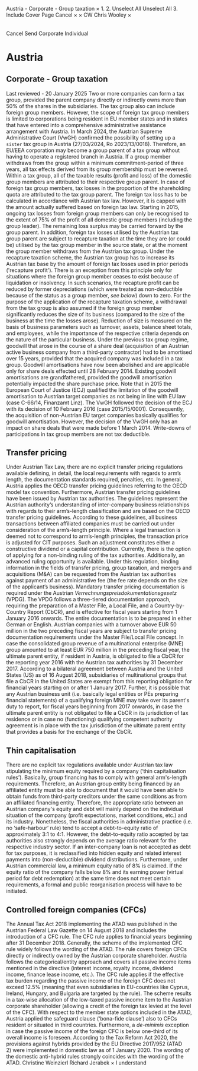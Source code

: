 Austria - Corporate - Group taxation
×
1.
2.
Unselect All
Unselect All
3.
Include Cover Page
Cancel
×
×
CW
Chris Wooley
×
######
Cancel
Send
Corporate
Individual
# Austria
## Corporate - Group taxation
Last reviewed - 20 January 2025
Two or more companies can form a tax group, provided the parent company directly or indirectly owns more than 50% of the shares in the subsidiaries. The tax group also can include foreign group members. However, the scope of foreign tax group members is limited to corporations being resident in EU member states and in states that have entered into a comprehensive administrative assistance arrangement with Austria. In March 2024, the Austrian Supreme Administrative Court (VwGH) confirmed the possibility of setting up a `sister` tax group in Austria (27/03/2024, Ro 2023/13/0018). Therefore, an EU/EEA corporation may become a group parent of a tax group without having to operate a registered branch in Austria. If a group member withdraws from the group within a minimum commitment-period of three years, all tax effects derived from its group membership must be reversed.
Within a tax group, all of the taxable results (profit and loss) of the domestic group members are attributed to their respective group parent. In case of foreign tax group members, tax losses in the proportion of the shareholding quota are attributed to the tax group parent. The foreign tax loss has to be calculated in accordance with Austrian tax law. However, it is capped with the amount actually suffered based on foreign tax law. Starting in 2015, ongoing tax losses from foreign group members can only be recognised to the extent of 75% of the profit of all domestic group members (including the group leader). The remaining loss surplus may be carried forward by the group parent. In addition, foreign tax losses utilised by the Austrian tax group parent are subject to recapture taxation at the time they are (or could be) utilised by the tax group member in the source state, or at the moment the group member withdraws from the Austrian tax group. Under the recapture taxation scheme, the Austrian tax group has to increase its Austrian tax base by the amount of foreign tax losses used in prior periods ('recapture profit'). There is an exception from this principle only for situations where the foreign group member ceases to exist because of liquidation or insolvency. In such scenarios, the recapture profit can be reduced by former depreciations (which were treated as non-deductible because of the status as a group member, *see below*) down to zero.
For the purpose of the application of the recapture taxation scheme, a withdrawal from the tax group is also assumed if the foreign group member significantly reduces the size of its business (compared to the size of the business at the time the losses arose). Reduction of size is measured on the basis of business parameters such as turnover, assets, balance sheet totals, and employees, while the importance of the respective criteria depends on the nature of the particular business.
Under the previous tax group regime, goodwill that arose in the course of a share deal (acquisition of an Austrian active business company from a third-party contractor) had to be amortised over 15 years, provided that the acquired company was included in a tax group. Goodwill amortisations have now been abolished and are applicable only for share deals effected until 28 February 2014. Existing goodwill amortisations are grandfathered, provided the goodwill amortisation potentially impacted the share purchase price.
Note that in 2015 the European Court of Justice (ECJ) qualified the limitation of the goodwill amortisation to Austrian target companies as not being in line with EU law (case C-66/14, Finanzamt Linz). The VwGH followed the decision of the ECJ with its decision of 10 February 2016 (case 2015/15/0001).
Consequently, the acquisition of non-Austrian EU target companies basically qualifies for goodwill amortisation. However, the decision of the VwGH only has an impact on share deals that were made before 1 March 2014.
Write-downs of participations in tax group members are not tax deductible.
## Transfer pricing
Under Austrian Tax Law, there are no explicit transfer pricing regulations available defining, in detail, the local requirements with regards to arm’s length, the documentation standards required, penalties, etc. In general, Austria applies the OECD transfer pricing guidelines referring to the OECD model tax convention. Furthermore, Austrian transfer pricing guidelines have been issued by Austrian tax authorities. The guidelines represent the Austrian authority’s understanding of inter-company business relationships with regards to their arm’s-length classification and are based on the OECD transfer pricing guidelines.
According to these guidelines, all business transactions between affiliated companies must be carried out under consideration of the arm’s-length principle. Where a legal transaction is deemed not to correspond to arm’s-length principles, the transaction price is adjusted for CIT purposes. Such an adjustment constitutes either a constructive dividend or a capital contribution. Currently, there is the option of applying for a non-binding ruling of the tax authorities. Additionally, an advanced ruling opportunity is available. Under this regulation, binding information in the fields of transfer pricing, group taxation, and mergers and acquisitions (M&A) can be requested from the Austrian tax authorities against payment of an administrative fee (the fee rate depends on the size of the applicant’s business).
Mandatory transfer pricing documentation is required under the Austrian *Verrechnungspreisdokumentationsgesetz* (VPDG). The VPDG follows a three-tiered documentation approach, requiring the preparation of a Master File, a Local File, and a Country-by-Country Report (CbCR), and is effective for fiscal years starting from 1 January 2016 onwards. The entire documentation is to be prepared in either German or English.
Austrian companies with a turnover above EUR 50 million in the two preceding fiscal years are subject to transfer pricing documentation requirements under the Master File/Local File concept. In case the consolidated group revenue of a multinational enterprise (MNE) group amounted to at least EUR 750 million in the preceding fiscal year, the ultimate parent entity, if resident in Austria, is obligated to file a CbCR for the reporting year 2016 with the Austrian tax authorities by 31 December 2017. According to a bilateral agreement between Austria and the United States (US) as of 16 August 2018, subsidiaries of multinational groups that file a CbCR in the United States are exempt from this reporting obligation for financial years starting on or after 1 January 2017.
Further, it is possible that any Austrian business unit (i.e. basically legal entities or PEs preparing financial statements) of a qualifying foreign MNE may take over its parent's duty to report, for fiscal years beginning from 2017 onwards, in case the ultimate parent entity is not obligated to file a CbCR in its jurisdiction of tax residence or in case no (functioning) qualifying competent authority agreement is in place with the tax jurisdiction of the ultimate parent entity that provides a basis for the exchange of the CbCR.
## Thin capitalisation
There are no explicit tax regulations available under Austrian tax law stipulating the minimum equity required by a company (‘thin capitalisation rules’). Basically, group financing has to comply with general arm's-length requirements. Therefore, an Austrian group entity being financed by an affiliated entity must be able to document that it would have been able to obtain funds from third-party creditors under the same conditions as from an affiliated financing entity. Therefore, the appropriate ratio between an Austrian company's equity and debt will mainly depend on the individual situation of the company (profit expectations, market conditions, etc.) and its industry. Nonetheless, the fiscal authorities in administrative practice (i.e. no ‘safe-harbour’ rule) tend to accept a debt-to-equity ratio of approximately 3:1 to 4:1. However, the debt-to-equity ratio accepted by tax authorities also strongly depends on the average ratio relevant for the respective industry sector. If an inter-company loan is not accepted as debt for tax purposes, it is reclassified into hidden equity and related interest payments into (non-deductible) dividend distributions.
Furthermore, under Austrian commercial law, a minimum equity ratio of 8% is claimed. If the equity ratio of the company falls below 8% and its earning power (virtual period for debt redemption) at the same time does not meet certain requirements, a formal and public reorganisation process will have to be initiated.
## Controlled foreign companies (CFCs)
The Annual Tax Act 2018 implementing the ATAD was published in the Austrian Federal Law Gazette on 14 August 2018 and includes the introduction of a CFC rule. The CFC rule applies to financial years beginning after 31 December 2018.
Generally, the scheme of the implemented CFC rule widely follows the wording of the ATAD. The rule covers foreign CFCs directly or indirectly owned by the Austrian corporate shareholder. Austria follows the categorical/entity approach and covers all passive income items mentioned in the directive (interest income, royalty income, dividend income, finance lease income, etc.). The CFC rule applies if the effective tax burden regarding the passive income of the foreign CFC does not exceed 12.5% (meaning that even subsidiaries in EU-countries like Cyprus, Ireland, Hungary, and Bulgaria are targeted by the rule). The scheme results in a tax-wise allocation of the low-taxed passive income item to the Austrian corporate shareholder (allowing a credit of the foreign tax levied at the level of the CFC).
With respect to the member state options included in the ATAD, Austria applied the safeguard clause (‘bona-fide clause’) also to CFCs resident or situated in third countries. Furthermore, a *de-minimis* exception in case the passive income of the foreign CFC is below one-third of its overall income is foreseen.
According to the Tax Reform Act 2020, the provisions against hybrids provided by the EU Directive 2017/952 (ATAD 2) were implemented in domestic law as of 1 January 2020. The wording of the domestic anti-hybrid rules strongly coincides with the wording of the ATAD.
Christine Weinzierl
Richard Jerabek
×
I understand